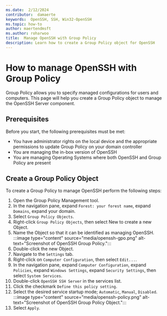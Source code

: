 ```yaml
---
ms.date:  2/12/2024 
contributor:  damaerte
keywords:  OpenSSH, SSH, Win32-OpenSSH
ms.topic: how-to
author: maertendmsft
ms.author: roharwoo
title:  Manage OpenSSH with Group Policy
description: Learn how to create a Group Policy object for OpenSSH
---
```


# How to manage OpenSSH with Group Policy
Group Policy allows you to specify managed configurations for users and computers. This page will help you create a Group Policy object to manage the OpenSSH Server component.

## Prerequisites
Before you start, the following prerequisites must be met:
- You have administrator rights on the local device and the appropriate permissions to update Group Policy on your domain controller
- You are managing the in-box version of OpenSSH
- You are managing Operating Systems where both OpenSSH and Group Policy are present

## Create a Group Policy Object
To create a Group Policy to manage OpenSSH perform the following steps:
1. Open the Group Policy Management tool.
2. In the navigation pane, expand `Forest: your forest name`, expand `Domains`, expand your domain.
3. Select `Group Policy Objects`.
4. Right-click `Group Policy Objects`, then select New to create a new Object.
5. Name the Object so that it can be identified as managing OpenSSH.
    :::image type="content" source="media/openssh-gpo.png" alt-text="Screenshot of OpenSSH Group Policy.":::
6. Double-click the new Object.
7. Navigate to the `Settings` tab.
8. Right-click on `Computer Configuration`, then select `Edit...`.
9. In the navigation pane, expand `Computer Configuration`, expand `Policies`, expand `Windows Settings`, expand `Security Settings`, then select `System Services`.
10. Double-click `OpenSSH SSH Server` in the services list.
11. Click the checkmark `Define this policy setting`.
12. Select the desired service startup mode; `Automatic`, `Manual`, `Disabled`.
    :::image type="content" source="media/openssh-policy.png" alt-text="Screenshot of OpenSSH Group Policy Object.":::
13. Select `Apply`.
